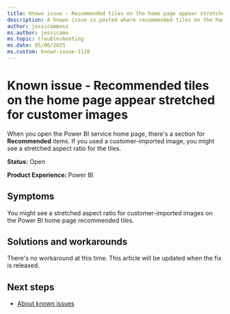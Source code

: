 ```yaml
---
title: Known issue - Recommended tiles on the home page appear stretched for customer images
description: A known issue is posted where recommended tiles on the home page appear stretched for customer images.
author: jessicammoss
ms.author: jessicamo
ms.topic: troubleshooting  
ms.date: 05/06/2025
ms.custom: known-issue-1120
---
```


# Known issue - Recommended tiles on the home page appear stretched for customer images

When you open the Power BI service home page, there's a section for **Recommended** items. If you used a customer-imported image, you might see a stretched aspect ratio for the tiles.

**Status:** Open

**Product Experience:** Power BI

## Symptoms

You might see a stretched aspect ratio for customer-imported images on the Power BI home page recommended tiles.

## Solutions and workarounds

There's no workaround at this time. This article will be updated when the fix is released.

## Next steps

- [About known issues](https://support.fabric.microsoft.com/known-issues)
